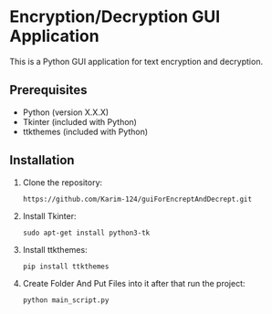 # Encryption/Decryption GUI Application

This is a Python GUI application for text encryption and decryption.

## Prerequisites

- Python (version X.X.X)
- Tkinter (included with Python)
- ttkthemes (included with Python)

## Installation

1. Clone the repository:

   ```shell
   https://github.com/Karim-124/guiForEncreptAndDecrept.git

2. Install Tkinter:

   ```shell
   sudo apt-get install python3-tk

3. Install ttkthemes:

   ```shell
   pip install ttkthemes

4. Create Folder And Put Files into it after that run the project:

   ```shell
   python main_script.py
